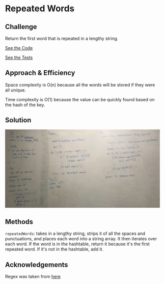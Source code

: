 # Repeated Words

## Challenge
Return the first word that is repeated in a lengthy string.

[See the Code](src/main/java/hashtable/RepeatedWord.java)

[See the Tests](src/test/java/hashtable/RepeatedWordTest.java)

## Approach & Efficiency
Space complexity is O(n) because all the words will be stored if they were all unique.

Time complexity is O(1) because the value can be quickly found based on the hash of the key.

## Solution
![repeated word solution](/assets/repeatedWord.png)

## Methods
```repeatedWords```: takes in a lengthy string, strips it of all the spaces and punctuations, and places each word into a string array.  It then iterates over each word.  If the word is in the hashtable, return it because it's the first repeated word.  If it's not in the hashtable, add it.

## Acknowledgements
Regex was taken from [here](https://stackoverflow.com/questions/7384791/splitting-strings-through-regular-expressions-by-punctuation-and-whitespace-etc)
